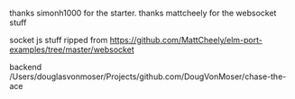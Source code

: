 thanks simonh1000 for the starter. 
thanks mattcheely for the websocket stuff

socket js stuff ripped from
https://github.com/MattCheely/elm-port-examples/tree/master/websocket

backend
/Users/douglasvonmoser/Projects/github.com/DougVonMoser/chase-the-ace
